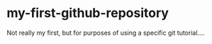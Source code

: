 # my-first-github-repository
Not really my first, but for purposes of using a specific git tutorial....
